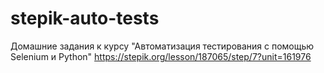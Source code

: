 # stepik-auto-tests
Домашние задания к курсу "Автоматизация тестирования с помощью Selenium и Python"
https://stepik.org/lesson/187065/step/7?unit=161976
